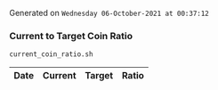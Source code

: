 Generated on `Wednesday 06-October-2021 at 00:37:12`

### Current to Target Coin Ratio
`current_coin_ratio.sh`

Date|Current|Target|Ratio
---|---|---|---
